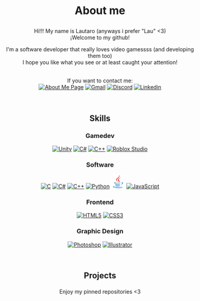 # <p align="center">About me</p>

<p align="center">
  Hi!!! My name is Lautaro (anyways i prefer "Lau" <3)<br>
  ¡Welcome to my github!<br>
 </p>
 <p align="center">
  I'm a software developer that really loves video gamessss (and developing them too)<br>
  I hope you like what you see or at least caught your attention!<br><br>
</p>
<p align="center">
If you want to contact me:<br>
<a href="https://about.me/LauDev" target="_blank" rel="noreferrer"><img src="https://about.me/s3/h/favicon/favicon_48.0049c8b6.png" width="36" height="36" alt="About Me Page"></a>
<a href="mailto:lautarocepeda.developer@gmail.com" target="_blank" rel="noreferrer"><img src="https://upload.wikimedia.org/wikipedia/commons/thumb/7/7e/Gmail_icon_%282020%29.svg/2560px-Gmail_icon_%282020%29.svg.png" width="45" height="36" alt="Gmail"></a>
<a href="https://discord.com/users/255785034076651522" target="_blank" rel="noreferrer"><img src="https://assets-global.website-files.com/6257adef93867e50d84d30e2/636e0a6a49cf127bf92de1e2_icon_clyde_blurple_RGB.png" width="45" height="36" alt="Discord"></a>
<a href="Linkedin" target="_blank" rel="noreferrer"><img src="https://cdn-icons-png.flaticon.com/512/174/174857.png" width="36" height="36" alt="Linkedin"></a>
</p><br>

## <p align="center">Skills</p>

### <p align="center">Gamedev</p>
<p align="center">
<a href="https://unity.com" target="_blank" rel="noreferrer"><img src="https://cdn-icons-png.flaticon.com/512/5969/5969294.png" width="36" height="36" alt="Unity"></a>
<a href="https://docs.microsoft.com/en-us/dotnet/csharp/" target="_blank" rel="noreferrer"><img src="https://raw.githubusercontent.com/danielcranney/readme-generator/main/public/icons/skills/csharp-colored.svg" width="36" height="36" alt="C#" /></a>
<a href="https://docs.microsoft.com/en-us/cpp/?view=msvc-170" target="_blank" rel="noreferrer"><img src="https://raw.githubusercontent.com/danielcranney/readme-generator/main/public/icons/skills/cplusplus-colored.svg" width="36" height="36" alt="C++" /></a>
<a href="https://www.roblox.com/create" target="_blank" rel="noreferrer"><img src="https://img.icons8.com/color/512/roblox-studio.png" width="36" height="36" alt="Roblox Studio"></a>
</p>


### <p align="center">Software</p>

<p align="center">
<a href="https://docs.microsoft.com/en-us/cpp/?view=msvc-170" target="_blank" rel="noreferrer"><img src="https://raw.githubusercontent.com/danielcranney/readme-generator/main/public/icons/skills/c-colored.svg" width="36" height="36" alt="C" /></a>
<a href="https://docs.microsoft.com/en-us/dotnet/csharp/" target="_blank" rel="noreferrer"><img src="https://raw.githubusercontent.com/danielcranney/readme-generator/main/public/icons/skills/csharp-colored.svg" width="36" height="36" alt="C#" /></a>
<a href="https://docs.microsoft.com/en-us/cpp/?view=msvc-170" target="_blank" rel="noreferrer"><img src="https://raw.githubusercontent.com/danielcranney/readme-generator/main/public/icons/skills/cplusplus-colored.svg" width="36" height="36" alt="C++" /></a>
<a href="https://www.python.org/" target="_blank" rel="noreferrer"><img src="https://raw.githubusercontent.com/danielcranney/readme-generator/main/public/icons/skills/python-colored.svg" width="36" height="36" alt="Python" /></a>
<a href="https://www.java.com/es/" target="_blank" rel="noreferrer"><img src="https://raw.githubusercontent.com/devicons/devicon/master/icons/java/java-original.svg" width="36" height="36" alt="Java" /></a>
<a href="https://developer.mozilla.org/en-US/docs/Web/JavaScript" target="_blank" rel="noreferrer"><img src="https://raw.githubusercontent.com/danielcranney/readme-generator/main/public/icons/skills/javascript-colored.svg" width="36" height="36" alt="JavaScript" /></a>
</p>

### <p align="center">Frontend</p>

<p align="center">
<a href="https://developer.mozilla.org/en-US/docs/Glossary/HTML5" target="_blank" rel="noreferrer"><img src="https://raw.githubusercontent.com/danielcranney/readme-generator/main/public/icons/skills/html5-colored.svg" width="36" height="36" alt="HTML5" /></a>
<a href="https://www.w3.org/TR/CSS/#css" target="_blank" rel="noreferrer"><img src="https://raw.githubusercontent.com/danielcranney/readme-generator/main/public/icons/skills/css3-colored.svg" width="36" height="36" alt="CSS3" /></a>
</p>

### <p align="center">Graphic Design</p>

<p align="center">
<a href="https://www.adobe.com/uk/products/photoshop.html" target="_blank" rel="noreferrer"><img src="https://raw.githubusercontent.com/danielcranney/readme-generator/main/public/icons/skills/photoshop-colored.svg" width="36" height="36" alt="Photoshop" /></a>
<a href="https://www.adobe.com/uk/products/illustrator.html" target="_blank" rel="noreferrer"><img src="https://raw.githubusercontent.com/danielcranney/readme-generator/main/public/icons/skills/illustrator-colored.svg" width="36" height="36" alt="Illustrator" /></a>
</p><br>

## <p align="center">Projects</p>
<p align="center">Enjoy my pinned repositories <3</p>
